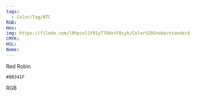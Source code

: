```yaml
---
tags:
  - Color/Tag/NTC
RGB:
Hex:
img: https://filedn.com/l0hpzxl1f01yT7GHxtF8cyk/Color%20Snake/standard_csv_to_svg/80341F.svg
CMYK:
HSL:
Name:
---
```

Red Robin
```palette
#80341F
```
RGB
